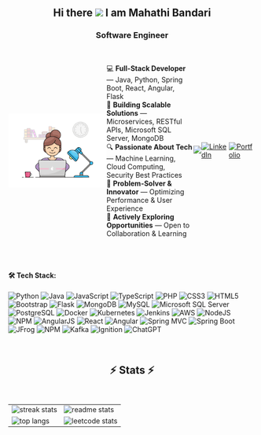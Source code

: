 <div align="center">
  <h2>Hi there <img width="25" src="https://user-images.githubusercontent.com/52720489/204301028-338c8fd7-8a9c-490f-8007-4c302c5aa0c6.gif"> I am Mahathi Bandari</h2>
  <h3>Software Engineer</h3>
</div>
<br/>
<div style="display: flex; align-items: center; justify-content: space-between; max-width: 900px; margin: auto; width: 100%; flex-wrap: nowrap;">
        <img align="right" src="github.png" alt="Coding" style="width: 200px; height: auto;">
        <p align="left">
          💻 <b>Full-Stack Developer</b> —  Java, Python, Spring Boot, React, Angular, Flask <br/>
          🚀 <b>Building Scalable Solutions</b> —  Microservices, RESTful APIs, Microsoft SQL Server, MongoDB  <br/>
          🔍 <b>Passionate About Tech</b> —  Machine Learning, Cloud Computing, Security Best Practices  <br/>
          🎯 <b>Problem-Solver & Innovator</b> —  Optimizing Performance & User Experience  <br/>
          📌 <b>Actively Exploring Opportunities</b> —  Open to Collaboration & Learning  <br/>
        </p>
       <a href="mailto:mahathibandarii@gmail.com">
          <img src="https://img.shields.io/badge/Gmail-333333?style=for-the-badge&logo=gmail&logoColor=red" />
      </a>
      <a href="https://www.linkedin.com/in/mahathibandari" target="_blank">
          <img src="https://img.shields.io/badge/LinkedIn-0077B5?style=for-the-badge&logo=linkedin&logoColor=white" onerror="this.onerror=null; this.src='https://upload.wikimedia.org/wikipedia/commons/c/ca/LinkedIn_logo_initials.png'" alt="LinkedIn"/>
      </a>
      <a href="https://mbandari99.github.io/portfolio/" target="_blank">
          <img src="https://img.shields.io/badge/Portfolio-008080?style=for-the-badge&logo=google-chrome&logoColor=white" alt="Portfolio"/>
      </a>     
</div>
<br/>
<br/>
<h4>🛠️ Tech Stack:</h4>

![Python](https://img.shields.io/badge/python-3670A0?style=for-the-badge&logo=python&logoColor=ffdd54)
![Java](https://img.shields.io/badge/java-%23ED8B00.svg?style=for-the-badge&logo=java&logoColor=white) 
![JavaScript](https://img.shields.io/badge/javascript-%23323330.svg?style=for-the-badge&logo=javascript&logoColor=%23F7DF1E)
![TypeScript](https://img.shields.io/badge/TypeScript-%233178C6.svg?style=for-the-badge&logo=typescript&logoColor=white)
![PHP](https://img.shields.io/badge/php-%23777BB4.svg?style=for-the-badge&logo=php&logoColor=white)
![CSS3](https://img.shields.io/badge/css3-%231572B6.svg?style=for-the-badge&logo=css3&logoColor=white) 
![HTML5](https://img.shields.io/badge/html5-%23E34F26.svg?style=for-the-badge&logo=html5&logoColor=white)
![Bootstrap](https://img.shields.io/badge/bootstrap-%23563D7C.svg?style=for-the-badge&logo=bootstrap&logoColor=white)
![Flask](https://img.shields.io/badge/flask-%23000.svg?style=for-the-badge&logo=flask&logoColor=white)
![MongoDB](https://img.shields.io/badge/MongoDB-%234ea94b.svg?style=for-the-badge&logo=mongodb&logoColor=white) 
![MySQL](https://img.shields.io/badge/mysql-%2300f.svg?style=for-the-badge&logo=mysql&logoColor=white)
![Microsoft SQL Server](https://img.shields.io/badge/Microsoft%20SQL%20Server-%23CC2927.svg?style=for-the-badge&logo=microsoftsqlserver&logoColor=white) 
![PostgreSQL](https://img.shields.io/badge/PostgreSQL-%23336791.svg?style=for-the-badge&logo=postgresql&logoColor=white)
![Docker](https://img.shields.io/badge/docker-%230db7ed.svg?style=for-the-badge&logo=docker&logoColor=white)
![Kubernetes](https://img.shields.io/badge/kubernetes-%23326ce5.svg?style=for-the-badge&logo=kubernetes&logoColor=white)
![Jenkins](https://img.shields.io/badge/jenkins-%232C5263.svg?style=for-the-badge&logo=jenkins&logoColor=white)
![AWS](https://img.shields.io/badge/AWS-%23FF9900.svg?style=for-the-badge&logo=amazon-aws&logoColor=white) 
![NodeJS](https://img.shields.io/badge/node.js-6DA55F?style=for-the-badge&logo=node.js&logoColor=white)
![NPM](https://img.shields.io/badge/NPM-%23000000.svg?style=for-the-badge&logo=npm&logoColor=white) 
![AngularJS](https://img.shields.io/badge/AngularJS-%23E23237.svg?style=for-the-badge&logo=angularjs&logoColor=white) 
![React](https://img.shields.io/badge/react-%2320232a.svg?style=for-the-badge&logo=react&logoColor=%2361DAFB)
![Angular](https://img.shields.io/badge/Angular-%23DD0031.svg?style=for-the-badge&logo=angular&logoColor=white) 
![Spring MVC](https://img.shields.io/badge/Spring%20MVC-%236DB33F.svg?style=for-the-badge&logo=spring&logoColor=white) 
![Spring Boot](https://img.shields.io/badge/Spring%20Boot-%236DB33F.svg?style=for-the-badge&logo=springboot&logoColor=white)
![JFrog](https://img.shields.io/badge/JFrog-%2300A877.svg?style=for-the-badge&logo=jfrog&logoColor=white)
![NPM](https://img.shields.io/badge/NPM-%23CB3837.svg?style=for-the-badge&logo=npm&logoColor=white)
![Kafka](https://img.shields.io/badge/Kafka-%23000000.svg?style=for-the-badge&logo=apachekafka&logoColor=white)
![Ignition](https://img.shields.io/badge/Ignition-%230072C6.svg?style=for-the-badge&logo=ignition&logoColor=white)
![ChatGPT](https://img.shields.io/badge/chatGPT-74aa9c?style=for-the-badge&logo=openai&logoColor=white)

<br/>
<h2 align="center">⚡ Stats ⚡</h2>
<br/>

<div align="center">
  <table border="0">
    <tr>
      <td>
        <img width="390" height="200" src="https://github-readme-streak-stats-salesp07.vercel.app/?user=mbandari99&count_private=true&border_radius=10" alt="streak stats"/>
      </td>
      <td>
        <img width="390" height="200" src="https://github-readme-stats-salesp07.vercel.app/api?username=mbandari99&count_private=true&show_icons=true&rank_icon=github&border_radius=10" alt="readme stats" />
      </td>
    </tr>
    <tr>
      <td>
        <img width="390" height="200" src="https://github-readme-stats-salesp07.vercel.app/api/top-langs/?username=mbandari99&hide=HTML&langs_count=8&layout=compact&border_radius=10&size_weight=0.5&count_weight=0.5&exclude_repo=github-readme-stats" alt="top langs" />
      </td>
      <td>
        <img width="390" height="200" src="https://leetcard.jacoblin.cool/mahathibandari?border=0&radius=20" alt="leetcode stats" />
      </td>
    </tr>
  </table>
</div>
<br/><br/>
